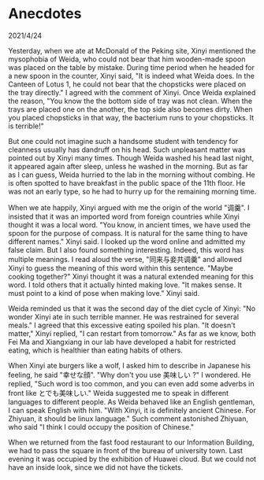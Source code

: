 # Anecdotes
2021/4/24

Yesterday, when we ate at McDonald of the Peking site, Xinyi mentioned
the mysophobia of Weida, who could not bear that him wooden-made spoon
was placed on the table by mistake. During time period when he headed for a new spoon
in the counter, Xinyi said, "It is indeed what Weida does. In the Canteen of Lotus
1, he could not bear that the chopsticks were placed on the tray directly." I agreed
with the comment of Xinyi. Once Weida explained the reason, "You know the
the bottom side of tray was not clean. When the trays are placed one on the another,
the top side also becomes dirty. When you placed chopsticks in that way, the
bacterium runs to your chopsticks. It is terrible!"

But one could not imagine such a handsome student with tendency for cleanness
usually has dandruff on his head. Such unpleasant matter was pointed out by
Xinyi many times. Though Weida washed his head last night, it appeared again
after sleep, unless he washed in the morning. But as far as I can guess,
Weida hurried to the lab in the morning without combing. He is often spotted
to have breakfast in the public space of the 11th floor. He was not an early
type, so he had to hurry up for the remaining morning time.

When we ate happily, Xinyi argued with me the origin of the world "调羹".
I insisted that it was an imported word from foreign countries while Xinyi
thought it was a local word. "You know, in ancient times, we have used the spoon
for the purpose of compass. It is natural for the same thing to have different names."
Xinyi said. I looked up the word online and admitted my false claim.
But I also found something interesting. Indeed, this word has multiple meanings.
I read aloud the verse, "同来与妾共调羹" and allowed Xinyi to guess the meaning
of this word within this sentence. "Maybe cooking together?" Xinyi thought
it was a natural extended meaning for this word. I told others
that it actually hinted making love. "It makes sense. It must point to a
kind of pose when making love." Xinyi said.

Weida reminded us that it was the second day of the diet cycle of Xinyi:
"No wonder Xinyi ate in such terrible manner. He was restrained for several
meals." I agreed that this excessive eating spoiled his plan. "It doesn't matter,"
Xinyi replied, "I can restart from tomorrow." As far as we know, both Fei Ma 
and Xiangxiang in our lab have developed a habit for restricted eating, which
is healthier than eating habits of others.

When Xinyi ate burgers like a wolf, I asked him to describe in Japanese his feeling,
he said "幸せな顔". "Why don't you use 美味しい ?" I wondered.
He replied, "Such word is too common, and you can even add some adverbs in front like
とでも美味しい." Weida suggested me to speak in different languages to different people.
As Weida behaved like an English gentleman, I can speak English with him.
"With Xinyi, it is definitely ancient Chinese. For Zhiyuan, it should be linux language." Such comment astonished Zhiyuan, who
said "I think I could occupy the position of Chinese."

When we returned from the fast food restaurant to our Information Building, we had
to pass the square in front of the bureau of university town. Last evening
it was occupied by the exhibition of Huawei cloud. But we could not have an inside look, since we did not
have the tickets.
